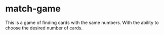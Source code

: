 # match-game
This is a game of finding cards with the same numbers. With the ability to choose the desired number of cards.

